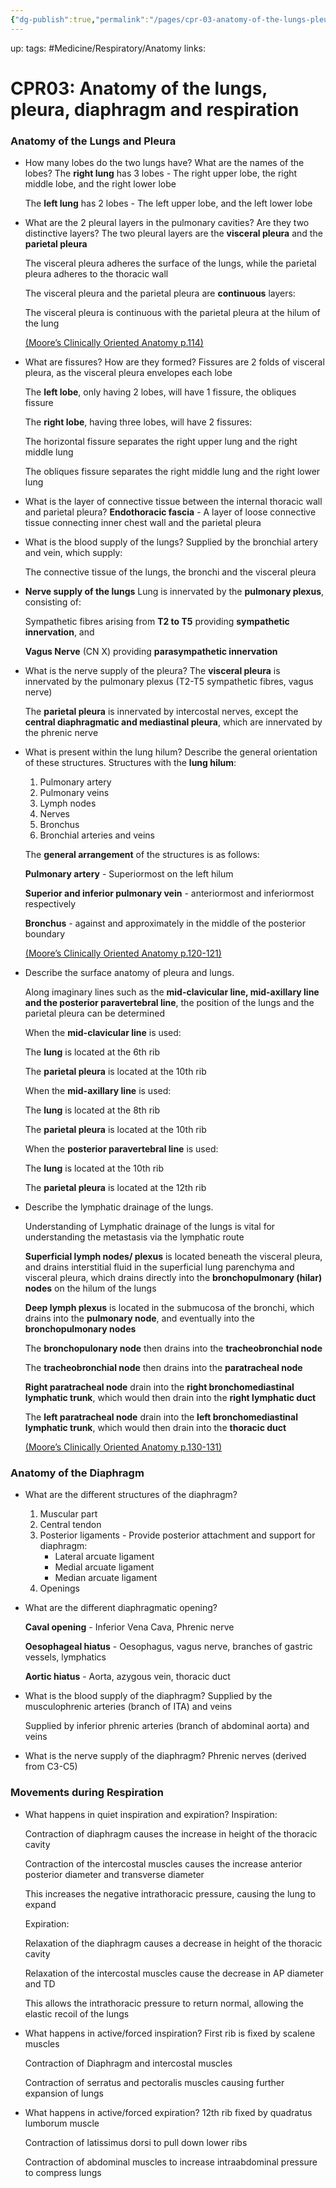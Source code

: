 ```yaml
---
{"dg-publish":true,"permalink":"/pages/cpr-03-anatomy-of-the-lungs-pleura-diaphragm-and-respiration/","dgHomeLink":true,"dgPassFrontmatter":false}
---
```


up:
tags: #Medicine/Respiratory/Anatomy 
links:
# CPR03: Anatomy of the lungs, pleura, diaphragm and respiration

### Anatomy of the Lungs and Pleura
- How many lobes do the two lungs have? What are the names of the lobes?
    The **right lung** has 3 lobes - The right upper lobe, the right middle lobe, and the right lower lobe
    
    The **left lung** has 2 lobes - The left upper lobe, and the left lower lobe
- What are the 2 pleural layers in the pulmonary cavities? Are they two distinctive layers?
    The two pleural layers are the **visceral pleura** and the **parietal pleura**
    
    The visceral pleura adheres the surface of the lungs, while the parietal pleura adheres to the thoracic wall
    
    The visceral pleura and the parietal pleura are **continuous** layers:
    
    The visceral pleura is continuous with the parietal pleura at the hilum of the lung
    
    [(Moore’s Clinically Oriented Anatomy p.114)](CPR03%20Anatomy%20of%20the%20lungs,%20pleura,%20diaphragm%20and%20%208c3952d3807e40989be46dca9e0909fb/Continuation%20of%20visceral%20pleura%20with%20parietal%20pleu%2076839900d12d42f4b5626a39230f5e3b.md)
- What are fissures? How are they formed?
    Fissures are 2 folds of visceral pleura, as the visceral pleura envelopes each lobe
    
    The **left lobe**, only having 2 lobes, will have 1 fissure, the obliques fissure
    
    The **right lobe**, having three lobes, will have 2 fissures:
    
    The horizontal fissure separates the right upper lung and the right middle lung
    
    The obliques fissure separates the right middle lung and the right lower lung
- What is the layer of connective tissue between the internal thoracic wall and parietal pleura?
    **Endothoracic fascia** - A layer of loose connective tissue connecting inner chest wall and the parietal pleura
- What is the blood supply of the lungs?
    Supplied by the bronchial artery and vein, which supply:
    
    The connective tissue of the lungs, the bronchi and the visceral pleura
- **Nerve supply of the lungs**
    Lung is innervated by the **pulmonary plexus**, consisting of:
    
    Sympathetic fibres arising from **T2 to T5** providing **sympathetic innervation**, and
    
    **Vagus Nerve** (CN X) providing **parasympathetic innervation**
- What is the nerve supply of the pleura?
    The **visceral pleura** is innervated by the pulmonary plexus (T2-T5 sympathetic fibres, vagus nerve)
    
    The **parietal pleura** is innervated by intercostal nerves, except the **central diaphragmatic and mediastinal pleura**, which are innervated by the phrenic nerve
- What is present within the lung hilum? Describe the general orientation of these structures.
    Structures with the **lung hilum**:
    1. Pulmonary artery
    2. Pulmonary veins
    3. Lymph nodes
    4. Nerves
    5. Bronchus
    6. Bronchial arteries and veins
    
    The **general arrangement** of the structures is as follows:
    
    **Pulmonary artery** - Superiormost on the left hilum
    
    **Superior and inferior pulmonary vein** - anteriormost and inferiormost respectively
    
    **Bronchus** - against and approximately in the middle of the posterior boundary
    
    [(Moore’s Clinically Oriented Anatomy p.120-121)](CPR03%20Anatomy%20of%20the%20lungs,%20pleura,%20diaphragm%20and%20%208c3952d3807e40989be46dca9e0909fb/Structural%20arrangement%20in%20hilum%20of%20lungs%20f7d7fcf1a4e442318f8f16a7d5a7cbf2.md)
- Describe the surface anatomy of pleura and lungs.
    
    Along imaginary lines such as the **mid-clavicular line, mid-axillary line and the posterior paravertebral line**, the position of the lungs and the parietal pleura can be determined
    
    When the **mid-clavicular line** is used:
    
    The **lung** is located at the 6th rib
    
    The **parietal pleura** is located at the 10th rib
    
    When the **mid-axillary line** is used:
    
    The **lung** is located at the 8th rib
    
    The **parietal pleura** is located at the 10th rib
    
    When the **posterior paravertebral line** is used:
    
    The **lung** is located at the 10th rib
    
    The **parietal pleura** is located at the 12th rib
- Describe the lymphatic drainage of the lungs.
    
    Understanding of Lymphatic drainage of the lungs is vital for understanding the metastasis via the lymphatic route
    
    **Superficial lymph nodes/ plexus** is located beneath the visceral pleura, and drains interstitial fluid in the superficial lung parenchyma and visceral pleura, which drains directly into the **bronchopulmonary (hilar) nodes** on the hilum of the lungs
    
    **Deep lymph plexus** is located in the submucosa of the bronchi, which drains into the **pulmonary node**, and eventually into the **bronchopulmonary nodes**
    
    The **bronchopulonary node** then drains into the **tracheobronchial node**
    
    The **tracheobronchial node** then drains into the **paratracheal node**
    
    **Right paratracheal node** drain into the **right bronchomediastinal lymphatic trunk**, which would then drain into the **right lymphatic duct**
    
    The **left paratracheal node** drain into the **left bronchomediastinal lymphatic trunk**, which would then drain into the **thoracic duct**
    
    [(Moore’s Clinically Oriented Anatomy p.130-131)](CPR03%20Anatomy%20of%20the%20lungs,%20pleura,%20diaphragm%20and%20%208c3952d3807e40989be46dca9e0909fb/Lymphatic%20drainage%20of%20the%20lung%20ee001a375eff442ca22715f7057d701e.md)

### Anatomy of the Diaphragm
- What are the different structures of the diaphragm?
    1. Muscular part
    2. Central tendon
    3. Posterior ligaments - Provide posterior attachment and support for diaphragm:
        - Lateral arcuate ligament
        - Medial arcuate ligament
        - Median arcuate ligament
    4. Openings
- What are the different diaphragmatic opening?
    
    **Caval opening** - Inferior Vena Cava, Phrenic nerve
    
    **Oesophageal hiatus** - Oesophagus, vagus nerve, branches of gastric vessels, lymphatics
    
    **Aortic hiatus** - Aorta, azygous vein, thoracic duct
- What is the blood supply of the diaphragm?
    Supplied by the musculophrenic arteries (branch of ITA) and veins
    
    Supplied by inferior phrenic arteries (branch of abdominal aorta) and veins
- What is the nerve supply of the diaphragm?
    Phrenic nerves (derived from C3-C5)

### Movements during Respiration
- What happens in quiet inspiration and expiration?
    Inspiration:
    
    Contraction of diaphragm causes the increase in height of the thoracic cavity
    
    Contraction of the intercostal muscles causes the increase anterior posterior diameter and transverse diameter 
    
    This increases the negative intrathoracic pressure, causing the lung to expand
    
    Expiration:
    
    Relaxation of the diaphragm causes a decrease in height of the thoracic cavity
    
    Relaxation of the intercostal muscles cause the decrease in AP diameter and TD
    
    This allows the intrathoracic pressure to return normal, allowing the elastic recoil of the lungs
- What happens in active/forced inspiration?
    First rib is fixed by scalene muscles
    
    Contraction of Diaphragm and intercostal muscles
    
    Contraction of serratus and pectoralis muscles causing further expansion of lungs
- What happens in active/forced expiration?
    12th rib fixed by quadratus lumborum muscle
    
    Contraction of latissimus dorsi to pull down lower ribs
    
    Contraction of abdominal muscles to increase intraabdominal pressure to compress lungs